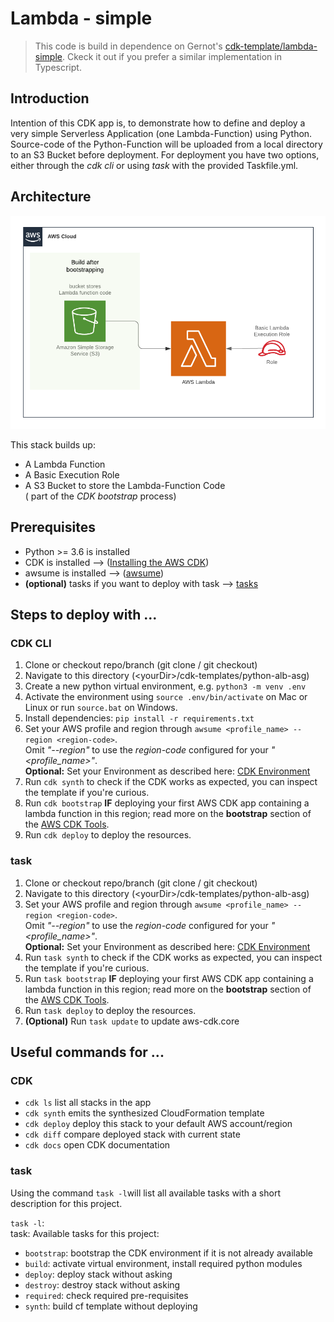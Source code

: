 # Lambda - simple

> This code is build in dependence on Gernot's [cdk-template/lambda-simple](https://github.com/tecracer/cdk-templates/tree/master/lambda-simple). Ckeck it out if you prefer a similar implementation in Typescript. 

## Introduction

Intention of this CDK app is, to demonstrate how to define and deploy a very simple Serverless Application (one Lambda-Function) using Python. Source-code of the Python-Function will be uploaded from a local directory to an S3 Bucket before deployment.
For deployment you have two options, either through the *cdk cli* or using *task* with the provided Taskfile.yml.

## Architecture
![Architecture](image/Simple-Lambda_arch.png)

This stack builds up:

- A Lambda Function
- A Basic Execution Role
- A S3 Bucket to store the Lambda-Function Code\
( part of the *CDK bootstrap* process)

## Prerequisites

- Python >= 3.6 is installed
- CDK is installed --> ([Installing the AWS CDK](https://docs.aws.amazon.com/cdk/latest/guide/getting_started.html))
- awsume is installed --> ([awsume](https://github.com/trek10inc/awsume))
- **(optional)** tasks if you want to deploy with task --> [tasks](https://taskfile.dev/#/)

## Steps to deploy with ...

### CDK CLI
1. Clone or checkout repo/branch (git clone / git checkout)
1. Navigate to this directory (\<yourDir\>/cdk-templates/python-alb-asg)
1. Create a new python virtual environment, e.g. `python3 -m venv .env`
1. Activate the environment using `source .env/bin/activate` on Mac or Linux or run `source.bat` on Windows.
1. Install dependencies: `pip install -r requirements.txt`
1. Set your AWS profile and region through `awsume <profile_name> --region <region-code>`.\
Omit *"--region"* to use the *region-code* configured for your *"\<profile_name\>"*.\
**Optional:** Set your Environment as described here: [CDK Environment](https://docs.aws.amazon.com/cdk/latest/guide/environments.html)
1. Run `cdk synth` to check if the CDK works as expected, you can inspect the template if you're curious.
1. Run `cdk bootstrap` **IF** deploying your first AWS CDK app containing a lambda function in this region; read more on the **bootstrap** section of the [AWS CDK Tools](https://docs.aws.amazon.com/cdk/latest/guide/tools.html).
1. Run `cdk deploy` to deploy the resources. 

### task
1. Clone or checkout repo/branch (git clone / git checkout)
1. Navigate to this directory (\<yourDir\>/cdk-templates/python-alb-asg)
1. Set your AWS profile and region through `awsume <profile_name> --region <region-code>`.\
Omit *"--region"* to use the *region-code* configured for your *"\<profile_name\>"*.\
**Optional:** Set your Environment as described here: [CDK Environment](https://docs.aws.amazon.com/cdk/latest/guide/environments.html)
1. Run `task synth` to check if the CDK works as expected, you can inspect the template if you're curious.
1. Run `task bootstrap` **IF** deploying your first AWS CDK app containing a lambda function in this region; read more on the **bootstrap** section of the [AWS CDK Tools](https://docs.aws.amazon.com/cdk/latest/guide/tools.html).
1. Run `task deploy` to deploy the resources.
1. **(Optional)** Run `task update` to update aws-cdk.core

## Useful commands for ... 
### CDK

 * `cdk ls`          list all stacks in the app
 * `cdk synth`       emits the synthesized CloudFormation template
 * `cdk deploy`      deploy this stack to your default AWS account/region
 * `cdk diff`        compare deployed stack with current state
 * `cdk docs`        open CDK documentation

### task
Using the command `task -l`will list all available tasks with a short description for this project.

`task -l`:\
task: Available tasks for this project:
* `bootstrap`:    bootstrap the CDK environment if it is not already available
* `build`:        activate virtual environment, install required python modules
* `deploy`:       deploy stack without asking
* `destroy`:      destroy stack without asking
* `required`:     check required pre-requisites
* `synth`:        build cf template without deploying
